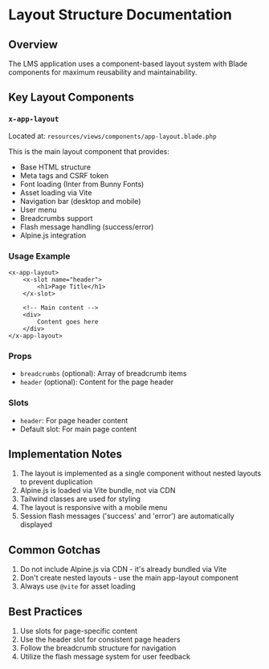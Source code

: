 # Layout Structure Documentation

## Overview

The LMS application uses a component-based layout system with Blade components for maximum reusability and maintainability.

## Key Layout Components

### `x-app-layout`

Located at: `resources/views/components/app-layout.blade.php`

This is the main layout component that provides:

-   Base HTML structure
-   Meta tags and CSRF token
-   Font loading (Inter from Bunny Fonts)
-   Asset loading via Vite
-   Navigation bar (desktop and mobile)
-   User menu
-   Breadcrumbs support
-   Flash message handling (success/error)
-   Alpine.js integration

### Usage Example

```blade
<x-app-layout>
    <x-slot name="header">
        <h1>Page Title</h1>
    </x-slot>

    <!-- Main content -->
    <div>
        Content goes here
    </div>
</x-app-layout>
```

### Props

-   `breadcrumbs` (optional): Array of breadcrumb items
-   `header` (optional): Content for the page header

### Slots

-   `header`: For page header content
-   Default slot: For main page content

## Implementation Notes

1. The layout is implemented as a single component without nested layouts to prevent duplication
2. Alpine.js is loaded via Vite bundle, not via CDN
3. Tailwind classes are used for styling
4. The layout is responsive with a mobile menu
5. Session flash messages ('success' and 'error') are automatically displayed

## Common Gotchas

1. Do not include Alpine.js via CDN - it's already bundled via Vite
2. Don't create nested layouts - use the main app-layout component
3. Always use `@vite` for asset loading

## Best Practices

1. Use slots for page-specific content
2. Use the header slot for consistent page headers
3. Follow the breadcrumb structure for navigation
4. Utilize the flash message system for user feedback
